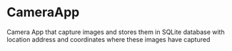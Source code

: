# CameraApp
 Camera App that capture images and stores them in SQLite database with location address and coordinates where these images have captured

